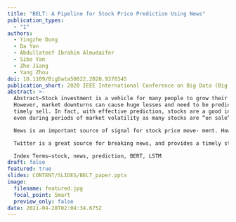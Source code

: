 ```yaml
---
title: "BELT: A Pipeline for Stock Price Prediction Using News"
publication_types:
  - "1"
authors:
  - Yingzhe Dong
  - Da Yan
  - Abdullateef Ibrahim Almudaifer
  - Sibo Yan
  - Zhe Jiang
  - Yang Zhou
doi: 10.1109/BigData50022.2020.9378345
publication_short: 2020 IEEE International Conference on Big Data (Big Data)
abstract: >-
  Abstract—Stock investment is a vehicle for many people to grow their wealth.
  However, market downturns can cause huge losses and need to be predicted for a
  timely sell. In fact, with effective prediction, stocks are a good investment
  even during periods of market volatility as many stocks are “on sale”.

  News is an important source of signal for stock price move- ment. However, stock analysts usually adjust their analysis according to the news in a subject manner, and wrong judgments can cause investors huge losses.

  Twitter is a great source for breaking news, and provides a timely stream of signals on stock trends. News on Twitter also tends to have a great impact on the market due to the large number of Twitter users. This paper proposes a data-driven pipeline to timely incorporate Twitter news about a company into a time series prediction model on the company’s stock price. Our approach, called BERT-LSTM (BELT), extracts informative features on stock price direction from Twitter news using the state-of-the-art natural language processing (NLP) model BERT, which are then used as covariates to a many-to-many stacked LSTM model that also utilizes historical stock prices to predict the direction of future stock price. Utilizing a carefully curated stock news dataset, we fine-tune BERT to effectively identify those news tweets that are relevant, and to extract NLP features that are indicative of price rises and falls. All model parameters are trained end-to-end to provide a data-driven and objective pipeline to incorporate news signals so as to avoid subjective analysis. Extensive experiments on real stock prices and Twitter news show that BELT is able to predict stock prices more accurately utilizing news information than if historical price data are used alone for prediction, and beats StockNet which is the current state of the art for news-based stock movement prediction.

  Index Terms—stock, news, prediction, BERT, LSTM
draft: false
featured: true
slides: CONTENT/SLIDES/BELT_paper.pptx
image:
  filename: featured.jpg
  focal_point: Smart
  preview_only: false
date: 2021-04-28T02:04:34.675Z
---
```

